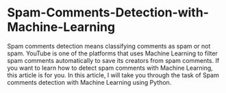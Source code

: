 # Spam-Comments-Detection-with-Machine-Learning

Spam comments detection means classifying comments as spam or not spam. YouTube is one of the platforms that uses Machine Learning to filter spam comments automatically to save its creators from spam comments. If you want to learn how to detect spam comments with Machine Learning, this article is for you. In this article, I will take you through the task of Spam comments detection with Machine Learning using Python.
